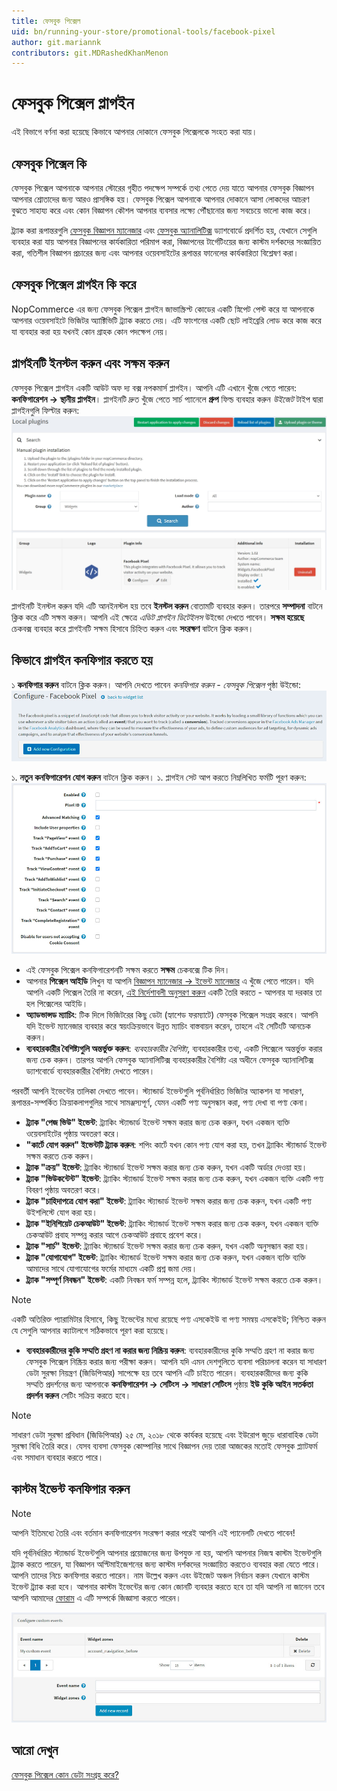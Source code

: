 ```yaml
---
title: ফেসবুক পিক্সেল
uid: bn/running-your-store/promotional-tools/facebook-pixel
author: git.mariannk
contributors: git.MDRashedKhanMenon
---
```


# ফেসবুক পিক্সেল প্লাগইন

এই বিভাগে বর্ণনা করা হয়েছে কিভাবে আপনার দোকানে ফেসবুক পিক্সেলকে সংহত করা যায়।

## ফেসবুক পিক্সেল কি

ফেসবুক পিক্সেল আপনাকে আপনার স্টোরের গৃহীত পদক্ষেপ সম্পর্কে তথ্য পেতে দেয় যাতে আপনার ফেসবুক বিজ্ঞাপন আপনার শ্রোতাদের জন্য আরও প্রাসঙ্গিক হয়। ফেসবুক পিক্সেল আপনাকে আপনার দোকানে আসা লোকদের আচরণ বুঝতে সাহায্য করে এবং কোন বিজ্ঞাপন কৌশল আপনার ব্যবসার লক্ষ্যে পৌঁছানোর জন্য সবচেয়ে ভালো কাজ করে।

ট্র্যাক করা রূপান্তরগুলি [ফেসবুক বিজ্ঞাপন ম্যানেজার](https://www.facebook.com/adsmanager) এবং [ফেসবুক অ্যানালিটিক্স](https://business.facebook.com/analytics) ড্যাশবোর্ডে প্রদর্শিত হয়, যেখানে সেগুলি ব্যবহার করা যায় আপনার বিজ্ঞাপনের কার্যকারিতা পরিমাপ করা, বিজ্ঞাপনের টার্গেটিংয়ের জন্য কাস্টম দর্শকদের সংজ্ঞায়িত করা, গতিশীল বিজ্ঞাপন প্রচারের জন্য এবং আপনার ওয়েবসাইটের রূপান্তর ফানেলের কার্যকারিতা বিশ্লেষণ করা।

## ফেসবুক পিক্সেল প্লাগইন কি করে

NopCommerce এর জন্য ফেসবুক পিক্সেল প্লাগইন জাভাস্ক্রিপ্ট কোডের একটি স্নিপেট পেস্ট করে যা আপনাকে আপনার ওয়েবসাইটে ভিজিটর অ্যাক্টিভিটি ট্র্যাক করতে দেয়। এটি ফাংশনের একটি ছোট লাইব্রেরি লোড করে কাজ করে যা ব্যবহার করা হয় যখনই কোন গ্রাহক কোন পদক্ষেপ নেয়।

## প্লাগইনটি ইনস্টল করুন এবং সক্ষম করুন

ফেসবুক পিক্সেল প্লাগইন একটি আউট অফ দ্য বক্স নপকমার্স প্লাগইন। আপনি এটি এখানে খুঁজে পেতে পারেন: **কনফিগারেশন → স্থানীয় প্লাগইন**। প্লাগইনটি দ্রুত খুঁজে পেতে সার্চ প্যানেলে **গ্রুপ** ফিল্ড ব্যবহার করুন *উইজেট* টাইপ দ্বারা প্লাগইনগুলি ফিল্টার করুন:
![প্লাগইনটি খুঁজুন](_static/facebook-pixel/plugin-list.jpg)

প্লাগইনটি ইনস্টল করুন যদি এটি আনইনস্টল হয় তবে **ইনস্টল করুন** বোতামটি ব্যবহার করুন। তারপরে **সম্পাদনা** বাটনে ক্লিক করে এটি সক্ষম করুন। আপনি এই ক্ষেত্রে *এডিট প্লাগইন ডিটেইলস* উইন্ডো দেখতে পাবেন। **সক্ষম হয়েছে** চেকবক্স ব্যবহার করে প্লাগইনটি সক্ষম হিসাবে চিহ্নিত করুন এবং **সংরক্ষণ** বাটনে ক্লিক করুন।

## কিভাবে প্লাগইন কনফিগার করতে হয়

১ **কনফিগার করুন** বাটনে ক্লিক করুন। আপনি দেখতে পাবেন *কনফিগার করুন - ফেসবুক পিক্সেল* পৃষ্ঠা উইন্ডো:
![কনফিগার করুন - ফেসবুক পিক্সেল](_static/facebook-pixel/configure-window.jpg)

১. **নতুন কনফিগারেশন যোগ করুন** বাটনে ক্লিক করুন।
১. প্লাগইন সেট আপ করতে নিম্নলিখিত ফর্মটি পূরণ করুন:
![ফর্ম](_static/facebook-pixel/form.jpg)

* এই ফেসবুক পিক্সেল কনফিগারেশনটি সক্ষম করতে **সক্ষম** চেকবক্সে টিক দিন।
* আপনার **পিক্সেল আইডি** লিখুন যা আপনি [বিজ্ঞাপন ম্যানেজার → ইভেন্ট ম্যানেজার](https://business.facebook.com/events_manager) এ খুঁজে পেতে পারেন। যদি আপনি একটি পিক্সেল তৈরি না করেন, [এই নির্দেশাবলী অনুসরণ করুন](https://www.facebook.com/business/help/952192354843755) একটি তৈরি করতে - আপনার যা দরকার তা হল পিক্সেলের আইডি।
* **অ্যাডভান্সড ম্যাচিং**: টিক দিলে ভিজিটরের কিছু ডেটা (হ্যাশেড ফরম্যাটে) ফেসবুক পিক্সেল সংগ্রহ করবে। আপনি যদি ইভেন্ট ম্যানেজার ব্যবহার করে স্বয়ংক্রিয়ভাবে উন্নত ম্যাচিং বাস্তবায়ন করেন, তাহলে এই সেটিংটি আনচেক করুন।
* **ব্যবহারকারীর বৈশিষ্ট্যগুলি অন্তর্ভুক্ত করুন**: *ব্যবহারকারীর বৈশিষ্ট্য*, ব্যবহারকারীর তথ্য, একটি পিক্সেলে অন্তর্ভুক্ত করার জন্য চেক করুন। তারপর আপনি ফেসবুক অ্যানালিটিক্স ব্যবহারকারীর বৈশিষ্ট্য এর অধীনে ফেসবুক অ্যানালিটিক্স ড্যাশবোর্ডে ব্যবহারকারীর বৈশিষ্ট্য দেখতে পারেন।

পরবর্তী আপনি ইভেন্টের তালিকা দেখতে পাবেন। স্ট্যান্ডার্ড ইভেন্টগুলি পূর্বনির্ধারিত ভিজিটর অ্যাকশন যা সাধারণ, রূপান্তর-সম্পর্কিত ক্রিয়াকলাপগুলির সাথে সামঞ্জস্যপূর্ণ, যেমন একটি পণ্য অনুসন্ধান করা, পণ্য দেখা বা পণ্য কেনা।

* **ট্র্যাক "পেজ ভিউ" ইভেন্ট**: ট্র্যাকিং স্ট্যান্ডার্ড ইভেন্ট সক্ষম করার জন্য চেক করুন, যখন একজন ব্যক্তি ওয়েবসাইটের পৃষ্ঠায় অবতরণ করে।
* **"কার্টে যোগ করুন" ইভেন্টটি ট্র্যাক করুন**: শপিং কার্টে যখন কোন পণ্য যোগ করা হয়, তখন ট্র্যাকিং স্ট্যান্ডার্ড ইভেন্ট সক্ষম করতে চেক করুন।
* **ট্র্যাক "ক্রয়" ইভেন্ট**: ট্র্যাকিং স্ট্যান্ডার্ড ইভেন্ট সক্ষম করার জন্য চেক করুন, যখন একটি অর্ডার দেওয়া হয়।
* **ট্র্যাক "ভিউকন্টেন্ট" ইভেন্ট**: ট্র্যাকিং স্ট্যান্ডার্ড ইভেন্ট সক্ষম করার জন্য চেক করুন, যখন একজন ব্যক্তি একটি পণ্য বিবরণ পৃষ্ঠায় অবতরণ করে।
* **ট্র্যাক "চাহিদাপত্রে যোগ করা" ইভেন্ট**: ট্র্যাকিং স্ট্যান্ডার্ড ইভেন্ট সক্ষম করার জন্য চেক করুন, যখন একটি পণ্য উইশলিস্টে যোগ করা হয়।
* **ট্র্যাক "ইনিশিয়েট চেকআউট" ইভেন্ট**: ট্র্যাকিং স্ট্যান্ডার্ড ইভেন্ট সক্ষম করার জন্য চেক করুন, যখন একজন ব্যক্তি চেকআউট প্রবাহ সম্পন্ন করার আগে চেকআউট প্রবাহে প্রবেশ করে।
* **ট্র্যাক "সার্চ" ইভেন্ট**: ট্র্যাকিং স্ট্যান্ডার্ড ইভেন্ট সক্ষম করার জন্য চেক করুন, যখন একটি অনুসন্ধান করা হয়।
* **ট্র্যাক "যোগাযোগ" ইভেন্ট**: ট্র্যাকিং স্ট্যান্ডার্ড ইভেন্ট সক্ষম করার জন্য চেক করুন, যখন একজন ব্যক্তি ব্যক্তি আমাদের সাথে যোগাযোগের ফর্মের মাধ্যমে একটি প্রশ্ন জমা দেয়।
* **ট্র্যাক "সম্পূর্ণ নিবন্ধন" ইভেন্ট**: একটি নিবন্ধন ফর্ম সম্পন্ন হলে, ট্র্যাকিং স্ট্যান্ডার্ড ইভেন্ট সক্ষম করতে চেক করুন।

> [!NOTE]
>
> একটি অতিরিক্ত প্যারামিটার হিসাবে, কিছু ইভেন্টের মধ্যে রয়েছে পণ্য এসকেইউ বা পণ্য সমন্বয় এসকেইউ; নিশ্চিত করুন যে সেগুলি আপনার ক্যাটালগে সঠিকভাবে পূরণ করা হয়েছে।

* **ব্যবহারকারীদের কুকি সম্মতি গ্রহণ না করার জন্য নিষ্ক্রিয় করুন**: ব্যবহারকারীদের কুকি সম্মতি গ্রহণ না করার জন্য ফেসবুক পিক্সেল নিষ্ক্রিয় করার জন্য পরীক্ষা করুন। আপনি যদি এমন দেশগুলিতে ব্যবসা পরিচালনা করেন যা সাধারণ ডেটা সুরক্ষা নিয়ন্ত্রণ (জিডিপিআর) সাপেক্ষে হয় তবে আপনি এটি চাইতে পারেন। ব্যবহারকারীদের জন্য কুকি সম্মতি প্রদর্শনের জন্য আপনাকে **কনফিগারেশন → সেটিংস → সাধারণ সেটিংস** পৃষ্ঠায় **ইউ কুকি আইন সতর্কতা প্রদর্শন করুন** সেটিং সক্রিয় করতে হবে।

> [!NOTE]
>
> সাধারণ ডেটা সুরক্ষা প্রবিধান (জিডিপিআর) ২৫ মে, ২০১৮ থেকে কার্যকর হয়েছে এবং ইউরোপ জুড়ে ধারাবাহিক ডেটা সুরক্ষা বিধি তৈরি করে। যেসব ব্যবসা ফেসবুক কোম্পানির সাথে বিজ্ঞাপন দেয় তারা আজকের মতোই ফেসবুক প্ল্যাটফর্ম এবং সমাধান ব্যবহার করতে পারে।

## কাস্টম ইভেন্ট কনফিগার করুন

> [!NOTE]
>
> আপনি ইতিমধ্যে তৈরি এবং বর্তমান কনফিগারেশন সংরক্ষণ করার পরেই আপনি এই প্যানেলটি দেখতে পাবেন!

যদি পূর্বনির্ধারিত স্ট্যান্ডার্ড ইভেন্টগুলি আপনার প্রয়োজনের জন্য উপযুক্ত না হয়, আপনি আপনার নিজস্ব কাস্টম ইভেন্টগুলি ট্র্যাক করতে পারেন, যা বিজ্ঞাপন অপ্টিমাইজেশনের জন্য কাস্টম দর্শকদের সংজ্ঞায়িত করতেও ব্যবহার করা যেতে পারে।
আপনি তাদের নিচে কনফিগার করতে পারেন। নাম উল্লেখ করুন এবং উইজেট অঞ্চল নির্বাচন করুন যেখানে কাস্টম ইভেন্ট ট্র্যাক করা হবে। আপনার কাস্টম ইভেন্টের জন্য কোন জোনটি ব্যবহার করতে হবে তা যদি আপনি না জানেন তবে আপনি আমাদের [ফোরাম](https://www.nopcommerce.com/boards) এ এটি সম্পর্কে জিজ্ঞাসা করতে পারেন।

![কাস্টম ইভেন্ট কনফিগার করুন](_static/facebook-pixel/custom-events.jpg)

## আরো দেখুন

[ফেসবুক পিক্সেল কোন ডেটা সংগ্রহ করে?](https://developers.facebook.com/docs/facebook-pixel/support#pixelcollect)
